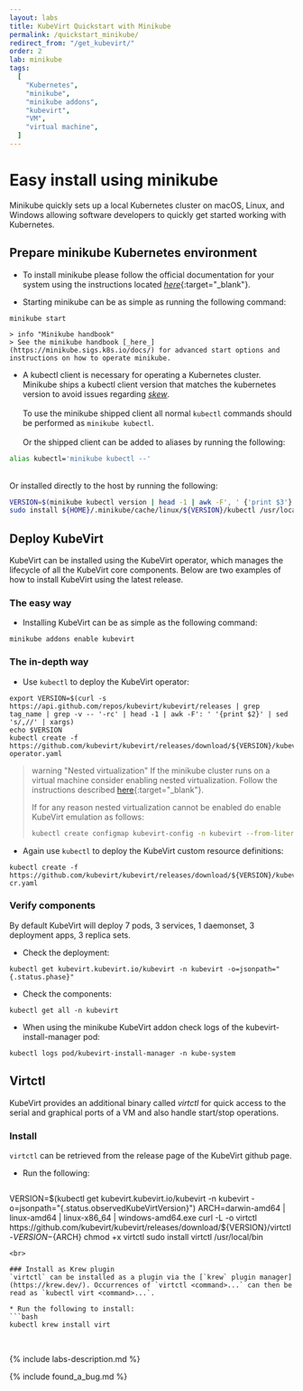 ```yaml
---
layout: labs
title: KubeVirt Quickstart with Minikube
permalink: /quickstart_minikube/
redirect_from: "/get_kubevirt/"
order: 2
lab: minikube
tags:
  [
    "Kubernetes",
    "minikube",
    "minikube addons",
    "kubevirt",
    "VM",
    "virtual machine",
  ]
---
```


# Easy install using minikube

Minikube quickly sets up a local Kubernetes cluster on macOS, Linux, and Windows allowing software developers to quickly get started working with Kubernetes.

## Prepare minikube Kubernetes environment

* To install minikube please follow the official documentation for your system using the instructions located [_here_](https://kubernetes.io/docs/tasks/tools/install-minikube/){:target="\_blank"}.

* Starting minikube can be as simple as running the following command:
```
minikube start
```

    > info "Minikube handbook"
    > See the minikube handbook [_here_](https://minikube.sigs.k8s.io/docs/) for advanced start options and instructions on how to operate minikube.

* A kubectl client is necessary for operating a Kubernetes cluster. Minikube ships a  kubectl client version that matches the kubernetes version to avoid issues regarding [_skew_](https://github.com/kubernetes/community/blob/master/contributors/design-proposals/release/versioning.md#supported-releases-and-component-skew).<br><br>
To use the minikube shipped client all normal `kubectl` commands should be performed as `minikube kubectl`.<br><br>
Or the shipped client can be added to aliases by running the following:
```bash
alias kubectl='minikube kubectl --'
```
<br>Or installed directly to the host by running the following:
```bash
VERSION=$(minikube kubectl version | head -1 | awk -F', ' {'print $3'} | awk -F':' {'print $2'} | sed s/\"//g)
sudo install ${HOME}/.minikube/cache/linux/${VERSION}/kubectl /usr/local/bin
```

## Deploy KubeVirt

KubeVirt can be installed using the KubeVirt operator, which manages the lifecycle of all the KubeVirt core components. Below are two examples of how to install KubeVirt using the latest release.

### The easy way

* Installing KubeVirt can be as simple as the following command:
```
minikube addons enable kubevirt
```

### The in-depth way

* Use `kubectl` to deploy the KubeVirt operator:
```
export VERSION=$(curl -s https://api.github.com/repos/kubevirt/kubevirt/releases | grep tag_name | grep -v -- '-rc' | head -1 | awk -F': ' '{print $2}' | sed 's/,//' | xargs)
echo $VERSION
kubectl create -f https://github.com/kubevirt/kubevirt/releases/download/${VERSION}/kubevirt-operator.yaml
```

> warning "Nested virtualization"
> If the minikube cluster runs on a virtual machine consider enabling nested virtualization.  Follow the instructions described [here](https://docs.fedoraproject.org/en-US/quick-docs/using-nested-virtualization-in-kvm/index.html){:target="\_blank"}.
>
> If for any reason nested virtualization cannot be enabled do enable KubeVirt emulation as follows:
>```bash
> kubectl create configmap kubevirt-config -n kubevirt --from-literal debug.useEmulation=true
> ```

* Again use `kubectl` to deploy the KubeVirt custom resource definitions:
```
kubectl create -f https://github.com/kubevirt/kubevirt/releases/download/${VERSION}/kubevirt-cr.yaml
```

### Verify components

By default KubeVirt will deploy 7 pods, 3 services, 1 daemonset, 3 deployment apps, 3 replica sets.

* Check the deployment:
```
kubectl get kubevirt.kubevirt.io/kubevirt -n kubevirt -o=jsonpath="{.status.phase}"
````

* Check the components:
```
kubectl get all -n kubevirt
```

* When using the minikube KubeVirt addon check logs of the kubevirt-install-manager pod:
```
kubectl logs pod/kubevirt-install-manager -n kube-system
```

## Virtctl

KubeVirt provides an additional binary called _virtctl_ for quick access to the serial and graphical ports of a VM and also handle start/stop operations.

### Install
`virtctl` can be retrieved from the release page of the KubeVirt github page.

* Run the following:
   ```bash
VERSION=$(kubectl get kubevirt.kubevirt.io/kubevirt -n kubevirt -o=jsonpath="{.status.observedKubeVirtVersion}")
ARCH=darwin-amd64 | linux-amd64 | linux-x86_64 | windows-amd64.exe
curl -L -o virtctl https://github.com/kubevirt/kubevirt/releases/download/${VERSION}/virtctl-${VERSION}-${ARCH}
chmod +x virtctl
sudo install virtctl /usr/local/bin
```
<br>

### Install as Krew plugin
`virtctl` can be installed as a plugin via the [`krew` plugin manager](https://krew.dev/). Occurrences of `virtctl <command>...` can then be read as `kubectl virt <command>...`.  

* Run the following to install:
```bash
kubectl krew install virt
```
<br>

{% include labs-description.md %}

{% include found_a_bug.md %}
